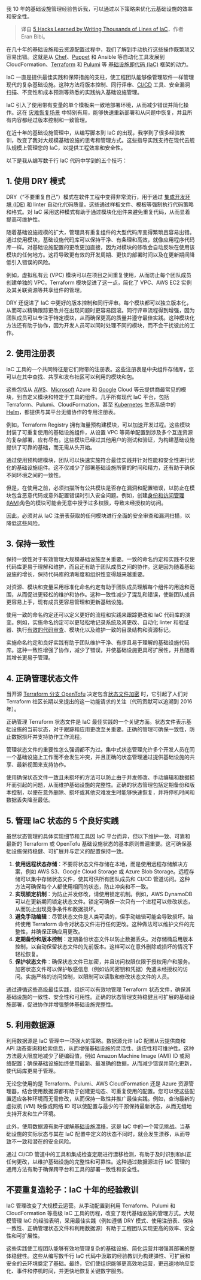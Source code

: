 
<!--
title: 数千行IaC代码后学到的5个技巧
cover: https://cdn.thenewstack.io/media/2024/08/41ad8116-iac-hacks-of-kindness.jpg
-->

我 10 年的基础设施管理经验告诉我，可以通过以下策略来优化云基础设施的效率和安全性。

> 译自 [5 Hacks Learned by Writing Thousands of Lines of IaC](https://thenewstack.io/5-hacks-of-kindness-learned-by-writing-thousands-of-lines-of-iac/)，作者 Eran Bibi。

在几十年的基础设施和云资源配置过程中，我们了解到手动执行这些操作既繁琐又容易出错。这就是从 [Chef](https://www.chef.io?utm_content=inline+mention)、[Puppet](https://puppet.com/?utm_content=inline+mention) 和 Ansible 等自动化工具发展到 CloudFormation、[Terraform](https://roadmap.sh/terraform) 和 [Pulumi](https://www.pulumi.com?utm_content=inline+mention) 等 [基础设施即代码 (IaC)](https://thenewstack.io/infrastructure-as-code/) 框架的动力。

IaC 一直是提供最佳实践和保障措施的支柱，使工程团队能够像管理软件一样管理现代的复杂基础设施。这种方法将版本控制、同行评审、[CI/CD](https://thenewstack.io/ci-cd/) 工具、安全漏洞扫描、不变性和成本预测等熟悉的实践纳入基础设施管理。

IaC 引入了使用带有变量的单个模板来一致地部署环境，从而减少错误并简化操作。这在 [灾难恢复场景](https://thenewstack.io/disaster-recovery-is-different-for-the-cloud/) 中特别有用，能够快速重新部署和从问题中恢复，并且所有内容都经过版本控制和一致管理。

在近十年的基础设施管理中，从编写脚本到 IaC 的出现，我学到了很多经验教训，改变了我对大规模基础设施的思考和管理方式。这些指导实践支持在现代云舰队规模上管理您的 IaC，以提供工程效率和安全性。

以下是我从编写数千行 IaC 代码中学到的五个技巧：

## 1. 使用 DRY 模式

DRY（“不要重复自己”）模式在软件工程中变得非常流行，用于通过 [集成开发环境 (IDE)](https://thenewstack.io/are-cloud-based-ides-the-future-of-software-engineering/) 和 linter 自动化代码质量。这些通过样板文件、模板等强制执行代码策略和格式。对 IaC 采用这种模式有助于通过模块化组件来避免重复代码，从而显着提高可维护性。

随着基础设施规模的扩大，管理具有重复组件的大型代码库变得繁琐且容易出错。通过使用模块，基础设施代码库可以保持干净、有条理和高效，就像应用程序代码库一样。对基础设施配置的更改更加直接，因为对模块的修改会自动反映在使用该模块的任何地方。这将导致更有效的开发周期、更快的部署时间以及在更新期间降低引入错误的风险。

例如，虚拟私有云 (VPC) 模块可以在项目之间重复使用，从而防止每个团队成员创建单独的 VPC。Terraform 模块促进了这一点，简化了 VPC、AWS EC2 实例及其关联资源等共享组件的管理。

DRY 还促进了 IaC 中更好的版本控制和同行评审。每个模块都可以独立版本化，从而可以精确跟踪更改并在出现问题时更容易回滚。同行评审流程得到增强，因为团队成员可以专注于特定模块，从而确保更高的质量并遵守最佳实践。这种模块化方法还有助于协作，因为开发人员可以同时处理不同的模块，而不会干扰彼此的工作。

## 2. 使用注册表

IaC 工具的一个共同特征是它们附带的注册表。这些注册表是中央组件存储库，您可以在其中查找、共享和发布社区可以利用的模块和包。

这些包括从 [AWS](https://aws.amazon.com/?utm_content=inline+mention)、[Microsoft](https://news.microsoft.com/?utm_content=inline+mention) Azure 和 [Google](https://cloud.google.com/?utm_content=inline+mention) Cloud 等云提供商最常见的模块，到自定义模块和特定于工具的组件。几乎所有现代 IaC 平台，包括 Terraform、Pulumi、CloudFormation，甚至 [Kubernetes](https://thenewstack.io/kubernetes/) 生态系统中的 [Helm](https://thenewstack.io/get-started-with-the-helm-kubernetes-package-manager/)，都提供与其平台无缝协作的专用注册表。

例如，Terraform Registry 拥有海量预构建模块，可以加速开发过程。这些模块封装了可重复使用的基础设施组件，从设置 VPC 等简单配置到涉及多个互连资源的复杂部署，应有尽有。这些模块已经过其他用户的测试和验证，为构建基础设施提供了可靠的基础，而无需从头开始。

通过使用预构建模块，团队可以快速实施符合最佳实践并针对性能和安全性进行优化的基础设施组件。这不仅减少了部署基础设施所需的时间和精力，还有助于确保不同环境之间的一致性。

但是，在使用之前，必须扫描所有公共模块是否存在漏洞和配置错误，以防止在模块包含恶意代码或意外配置错误时引入安全问题。例如，创建[身份和访问管理(IAM)](https://thenewstack.io/getting-started-with-identity-and-access-management/)角色的模块可能会无意中授予过多权限，导致未经授权的访问。

因此，必须对从 IaC 注册表获取的任何模块进行全面的安全审查和漏洞扫描，以降低这些风险。

## 3. 保持一致性

保持一致性对于有效管理大规模基础设施至关重要。一致的命名约定和实践不仅使代码库更易于理解和维护，而且还有助于团队成员之间的协作。这是因为随着基础设施的增长，保持代码库的清晰度和组织性变得越来越重要。

对资源、模块和变量采用标准化命名约定有助于团队成员理解每个组件的用途和范围，从而促进更轻松的维护和协作。这种一致性减少了混乱和错误，使新团队成员更容易上手，现有成员更容易管理和更新基础设施。

使用一致的命名约定还可以定义更好的流程和实践来跟踪更改和 IaC 代码库的演变。例如，实施命名约定可以更轻松地记录系统及其更改、自动化 linter 和验证器、执行[有效的代码审查](https://thenewstack.io/how-good-is-your-code-review-process/)、模块化以及维护一致的目录结构和资源标记。

实施命名约定和良好实践有助于团队维护干净、有序且易于理解的基础设施代码库。这种一致性增强了协作，减少了错误，并使基础设施更具可扩展性，并且随着其增长更易于管理。

## 4. 正确管理状态文件

当开源 [Terraform 分支 OpenTofu](https://thenewstack.io/new-opentofu-release-challenges-terraforms-dominance/) 决定包含[状态文件加密](https://opentofu.org/docs/language/state/encryption/) 时，它引起了人们对 Terraform 社区长期以来提出的这一功能请求的关注（代码贡献可以追溯到 2016 年）。

正确管理 Terraform 状态文件是 IaC 最佳实践的一个关键方面。状态文件表示基础设施的当前状态，对于跟踪和应用更改至关重要。正确的管理可确保一致性，防止数据损坏并支持协作工作流程。

管理状态文件的重要性怎么强调都不为过。集中式状态管理允许多个开发人员在同一个基础设施上工作而不会发生冲突，并且正确的状态管理通过提供基础设施的共享、最新视图来支持协作。

使用确保状态文件一致且未损坏的方法可以防止由于并发修改、手动编辑和数据损坏而引起的问题，从而维护基础设施的完整性。正确的状态管理包括定期备份和版本控制，以便在意外删除、损坏或其他灾难发生时能够快速恢复，并将停机时间和数据丢失降至最低。

## 5. 管理 IaC 状态的 5 个良好实践

虽然状态管理的具体实现细节和工具因 IaC 平台而异，但以下维护一致、可靠和最新的 Terraform 或 OpenTofu 基础设施状态的基本原则普遍重要。这可确保基础设施保持稳健、可扩展并与定义的配置保持一致。

1. **使用远程状态存储**：不要将状态文件存储在本地，而是使用远程存储解决方案，例如 AWS S3、Google Cloud Storage 或 Azure Blob Storage。远程存储可以集中存储状态文件，使其可供所有团队成员和 CI/CD 管道访问。这种方法可确保每个人都使用相同的状态，防止冲突和不一致。
2. **实现锁定机制**：为防止并发修改，请使用锁定机制。例如，AWS DynamoDB 可以在更新期间锁定状态文件。锁定可确保一次只有一个进程可以修改状态，从而防止出现竞争条件和数据损坏。
3. **避免手动编辑**：尽管状态文件是人类可读的，但手动编辑可能会导致损坏。始终使用 Terraform 命令对状态文件进行任何更改。这种做法可以维护文件的完整性，并确保正确应用更改。
4. **定期备份和版本控制**：定期备份状态文件以防止数据丢失。对存储桶启用版本控制，以自动保留状态文件的先前版本。这样可以在意外删除或损坏的情况下轻松恢复。
5. **保护状态文件**：确保状态文件已加密，并且访问权限仅限于授权用户和服务。加密状态文件可以保护敏感信息（例如访问密钥和凭据）免遭未经授权的访问。实施严格的访问控制，以限制可以读取和修改状态文件的人员。

通过遵循这些高级最佳实践，组织可以有效地管理 Terraform 状态文件，确保其基础设施的一致性、安全性和可用性。正确的状态管理支持稳健且可扩展的基础设施部署，促进协作并增强整体基础设施完整性。

## 5. 利用数据源

利用数据源是 IaC 管理中一项强大的策略。数据源允许 IaC 配置从云提供商和 API 动态查询和检索信息，从而增强基础设施的灵活性、适应性和可维护性。这种方法最大限度地减少了硬编码值，例如 Amazon Machine Image (AMI) ID 或网络配置；确保基础设施始终使用最新、最准确的数据，从而减少错误并简化更新，使代码库更易于管理。

无论您使用的是 Terraform、Pulumi、AWS CloudFormation 还是 Azure 资源管理器，结合使用数据源都有助于创建更动态、可重复使用的配置。您可以使这些配置适应各种环境而无需修改，从而保持一致性并推广最佳实践。例如，查询最新的虚拟机 (VM) 映像或网络 ID 可以使配置与最少的干预保持最新状态，从而无缝地支持开发和生产环境。

此外，使用数据源有助于缓解[基础设施漂移](https://thenewstack.io/how-drift-detection-and-iac-help-maintain-a-secure-infrastructure/)，这是 IaC 中的一个常见挑战。当基础设施的实际状态与其在 IaC 配置中定义的状态不同时，就会发生漂移，从而导致不一致和潜在的安全风险。

通过 CI/CD 管道中的工具和集成检查定期进行漂移检测，有助于及时识别和纠正任何更改，以维护基础设施的完整性和可靠性。这种通过数据源进行 IaC 管理的通用方法有助于确保跨平台和工具的部署一致性和安全性。

## 不要重复造轮子：IaC 十年的经验教训

IaC 管理改变了大规模云运营。从手动配置到利用 Terraform、Pulumi 和 CloudFormation 等高级 IaC 工具的历程，改变了现代基础设施的管理方式。大规模管理 IaC 的经验表明，采用最佳实践（例如遵循 DRY 模式、使用注册表、保持一致性、正确管理状态文件和利用数据源）有助于工程团队实现更高的效率、安全性和可扩展性。

这些实践使工程团队能够有效地管理复杂的基础设施、简化运营并增强其部署的整体稳健性。这些从编写数千行 IaC 代码中汲取的经验教训为构建弹性、可扩展和安全的云环境奠定了基础。最终，它们使组织能够更高效地运营，更迅速地响应变化、事件和停机时间，并更快地恢复关键数字服务。
